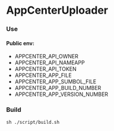 # AppCenterUploader

### Use

#### Public env:

* 	APPCENTER_API_OWNER
*	APPCENTER_API_NAMEAPP
*	APPCENTER_API_TOKEN
*	APPCENTER_APP_FILE
*	APPCENTER_APP_SUMBOL_FILE
*	APPCENTER_APP_BUILD_NUMBER
*	APPCENTER_APP_VERSION_NUMBER

### Build

```
sh ./script/build.sh
```